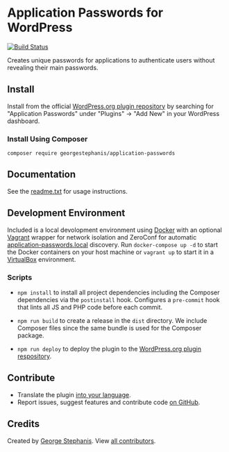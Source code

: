 # Application Passwords for WordPress

[![Build Status](https://travis-ci.org/georgestephanis/application-passwords.svg?branch=master)](https://travis-ci.org/georgestephanis/application-passwords)

Creates unique passwords for applications to authenticate users without revealing their main passwords.


## Install

Install from the official [WordPress.org plugin repository](https://wordpress.org/plugins/application-passwords/) by searching for "Application Passwords" under "Plugins" → "Add New" in your WordPress dashboard.

### Install Using Composer

	composer require georgestephanis/application-passwords


## Documentation

See the [readme.txt](readme.txt) for usage instructions.


## Development Environment

Included is a local devolopment environment using [Docker](https://www.docker.com) with an optional [Vagrant](https://www.vagrantup.com) wrapper for network isolation and ZeroConf for automatic [application-passwords.local](http://application-passwords.local) discovery. Run `docker-compose up -d` to start the Docker containers on your host machine or `vagrant up` to start it in a [VirtualBox](https://www.virtualbox.org) environment.

### Scripts

- `npm install` to install all project dependencies including the Composer dependencies via the `postinstall` hook. Configures a `pre-commit` hook that lints all JS and PHP code before each commit.

- `npm run build` to create a release in the `dist` directory. We include Composer files since the same bundle is used for the Composer package.

- `npm run deploy` to deploy the plugin to the [WordPress.org plugin respository](https://wordpress.org/plugins/application-passwords/).


## Contribute

- Translate the plugin [into your language](https://translate.wordpress.org/projects/wp-plugins/application-passwords/).
- Report issues, suggest features and contribute code [on GitHub](https://github.com/georgestephanis/application-passwords).


## Credits

Created by [George Stephanis](https://github.com/georgestephanis). View [all contributors](https://github.com/georgestephanis/application-passwords/graphs/contributors).
